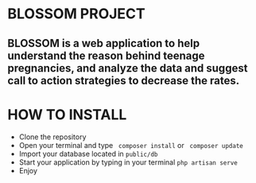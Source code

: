 # BLOSSOM PROJECT
## BLOSSOM is a web application to help understand the reason behind teenage pregnancies, and analyze the data and suggest call to action strategies to decrease the rates.

# HOW TO INSTALL 
- Clone the repository
- Open your terminal and type ` composer install` or ` composer update`
- Import your database located in `public/db`
- Start your application by typing in your terminal ` php artisan serve `
- Enjoy
